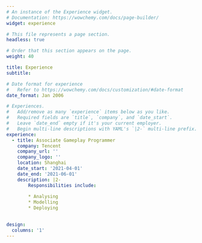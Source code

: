 ```yaml
---
# An instance of the Experience widget.
# Documentation: https://wowchemy.com/docs/page-builder/
widget: experience

# This file represents a page section.
headless: true

# Order that this section appears on the page.
weight: 40

title: Experience
subtitle:

# Date format for experience
#   Refer to https://wowchemy.com/docs/customization/#date-format
date_format: Jan 2006

# Experiences.
#   Add/remove as many `experience` items below as you like.
#   Required fields are `title`, `company`, and `date_start`.
#   Leave `date_end` empty if it's your current employer.
#   Begin multi-line descriptions with YAML's `|2-` multi-line prefix.
experience:
  - title: Associate Gameplay Programmer
    company: Tencent
    company_url: ''
    company_logo: ''
    location: Shanghai
    date_start: '2021-04-01'
    date_end: '2021-06-01'
    description: |2-
        Responsibilities include:
        
        * Analysing
        * Modelling
        * Deploying
        

design:
  columns: '1'
---
```

